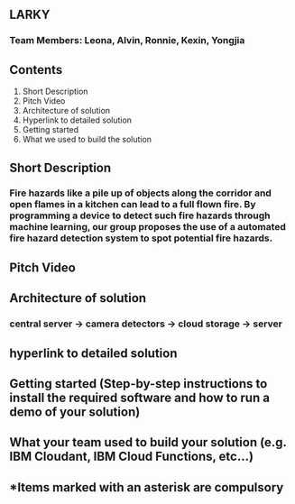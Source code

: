 ## LARKY
### Team Members: Leona, Alvin, Ronnie, Kexin, Yongjia
## **Contents**
1. Short Description
2. Pitch Video
3. Architecture of solution
4. Hyperlink to detailed solution
5. Getting started
6. What we used to build the solution
## **Short Description**
### Fire hazards like a pile up of objects along the corridor and open flames in a kitchen can lead to a full flown fire. By programming a device to detect such fire hazards through machine learning, our group proposes the use of a automated fire hazard detection system to spot potential fire hazards.
## **Pitch Video**
## **Architecture of solution** 
### central server -> camera detectors -> cloud storage -> server
## **hyperlink to detailed solution**
## **Getting started** (Step-by-step instructions to install the required software and how to run a demo of your solution)
## **What your team used to build your solution** (e.g. IBM Cloudant, IBM Cloud Functions, etc...)

## *Items marked with an asterisk are compulsory
